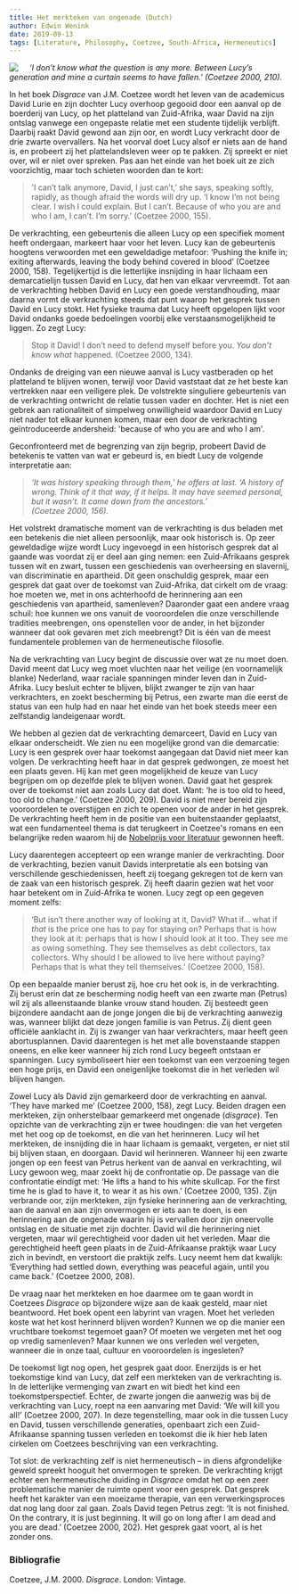```yaml
---
title: Het merkteken van ongenade (Dutch)
author: Edwin Wenink
date: 2019-09-13
tags: [Literature, Philosophy, Coetzee, South-Africa, Hermeneutics]
---
```


<img src="https://www.nobelprize.org/images/coetzee-13685-portrait-mini-2x.jpg" style="max-width:300px;float:left; margin-right:20px;"></img>

*‘I don’t know what the question is any more. Between Lucy’s generation and mine a curtain seems to have fallen.’ (Coetzee 2000, 210).*


In het boek *Disgrace* van J.M. Coetzee
wordt het leven van de academicus David Lurie en zijn dochter Lucy
overhoop gegooid door een aanval op de boerderij van Lucy, op het
platteland van Zuid-Afrika, waar David na zijn ontslag vanwege een ongepaste 
relatie met een studente tijdelijk verblijft. 
Daarbij raakt David gewond aan zijn oor, en wordt Lucy
verkracht door de drie zwarte overvallers. Na het voorval doet Lucy
alsof er niets aan de hand is, en probeert zij het plattelandsleven weer
op te pakken. Zij spreekt er niet over, wil er niet over spreken. Pas
aan het einde van het boek uit ze zich voorzichtig, maar toch schieten
woorden dan te kort: 

> 'I can’t talk anymore, David, I just can’t,’ she
says, speaking softly, rapidly, as though afraid the words will dry up.
‘I know I’m not being clear. I wish I could explain. But I can’t.
Because of who you are and who I am, I can’t. I’m sorry.’ (Coetzee
2000, 155). 

De verkrachting, een gebeurtenis die alleen Lucy op
een specifiek moment heeft ondergaan, markeert haar voor het leven.
Lucy kan de gebeurtenis hoogtens verwoorden met een geweldadige metafoor: 
‘Pushing the knife in; exiting afterwards, leaving the
body behind covered in blood’ (Coetzee 2000, 158). 
Tegelijkertijd is die letterlijke insnijding in haar lichaam 
een demarcatielijn tussen David en Lucy, dat hen van elkaar vervreemdt. 
Tot aan de verkrachting hebben David en Lucy een goede verstandhouding, maar
daarna vormt de verkrachting steeds dat punt waarop het gesprek tussen
David en Lucy stokt. 
Het fysieke trauma dat Lucy heeft opgelopen lijkt voor David ondanks goede bedoelingen
voorbij elke verstaansmogelijkheid te liggen.
Zo zegt Lucy:

> Stop it David! I don’t need to defend
myself before you. *You don’t know what* happened. (Coetzee 2000, 134).

Ondanks de dreiging van een nieuwe aanval is Lucy vastberaden op het platteland te blijven wonen, 
terwijl voor David vaststaat dat ze het beste kan vertrekken naar een veiligere plek. 
De volstrekte singuliere gebeurtenis van de verkrachting ontwricht
de relatie tussen vader en dochter.
Het is niet een gebrek aan rationaliteit of simpelweg onwilligheid 
waardoor David en Lucy niet nader tot elkaar kunnen komen, maar een
door de verkrachting geïntroduceerde andersheid: 'because of who you are and who I am'.

Geconfronteerd met de begrenzing van zijn begrip, probeert David de betekenis te vatten van wat er gebeurd is, 
en biedt Lucy de volgende interpretatie aan: 

> *‘It was history speaking through them,’ he offers at last. ‘A history
 of wrong. Think of it that way, if it helps. It may have seemed
 personal, but it wasn’t. It came down from the ancestors.’\
 (Coetzee 2000, 156).*

Het volstrekt dramatische moment van de verkrachting is dus beladen met een betekenis die niet alleen persoonlijk, maar ook historisch is. 
Op zeer geweldadige wijze wordt Lucy ingevoegd in een historisch gesprek
dat al gaande was voordat zij er deel aan ging nemen: een Zuid-Afrikaans gesprek
tussen wit en zwart, tussen een geschiedenis van overheersing en
slavernij, van discriminatie en apartheid. 
Dit geen onschuldig gesprek, maar een gesprek dat gaat
over de toekomst van Zuid-Afrika, dat cirkelt om de vraag: hoe moeten we,
met in ons achterhoofd de herinnering aan een geschiedenis van
apartheid, samenleven? 
Daaronder gaat een andere vraag schuil: hoe kunnen we ons vanuit de
vooroordelen die onze verschillende tradities meebrengen, ons openstellen voor de ander, in het bijzonder wanneer dat ook gevaren met zich meebrengt?
Dit is één van de meest fundamentele problemen van de hermeneutische filosofie.

Na de verkrachting van Lucy begint de discussie over wat ze nu moet doen. 
David meent dat Lucy weg moet vluchten
naar het veilige (en voornamelijk blanke) Nederland, waar raciale
spanningen minder leven dan in Zuid-Afrika. Lucy besluit echter te
blijven, blijkt zwanger te zijn van haar verkrachters, en zoekt
bescherming bij Petrus, een zwarte man die eerst de status van een hulp
had en naar het einde van het boek steeds meer een zelfstandig
landeigenaar wordt. 

We hebben al gezien dat de verkrachting demarceert,
David en Lucy van elkaar onderscheidt. We zien nu een mogelijke grond
van die demarcatie: Lucy is een gesprek over haar toekomst aangegaan dat
David niet meer kan volgen. De verkrachting heeft haar in dat gesprek
gedwongen, ze moest het een plaats geven. Hij kan met geen mogelijkheid
de keuze van Lucy begrijpen om op dezelfde plek te blijven wonen. David
gaat het gesprek over de toekomst niet aan zoals Lucy dat doet. Want:
‘he is too old to heed, too old to change.’ (Coetzee 2000, 209). 
David is niet meer bereid zijn vooroordelen te overstijgen en zich te openen
voor de ander in het gesprek.
De verkrachting heeft hem in de positie van een buitenstaander geplaatst, 
wat een fundamenteel thema is dat terugkeert in Coetzee's romans en een belangrijke reden waarom hij de [Nobelprijs voor literatuur](https://www.nobelprize.org/prizes/literature/2003/summary/) gewonnen heeft.

Lucy daarentegen accepteert op een wrange manier de verkrachting. 
Door de verkrachting, bezien vanuit Davids interpretatie als een botsing van verschillende geschiedenissen, 
heeft zij toegang gekregen tot de kern van de zaak van een historisch
gesprek. 
Zij heeft daarin gezien wat het voor haar betekent om in Zuid-Afrika te
wonen. Lucy zegt op een gegeven moment zelfs:

> ‘But isn’t there another
way of looking at it, David? What if… what if *that* is the price one
has to pay for staying on? Perhaps that is how they look at it: perhaps
that is how I should look at it too. They see me as owing something.
They see themselves as debt collectors, tax collectors. Why should I be
allowed to live here without paying? Perhaps that is what they tell
themselves.’ (Coetzee 2000, 158). 

Op een bepaalde manier berust zij, hoe cru het ook is, in de verkrachting. 
Zij berust erin dat ze bescherming nodig heeft van een zwarte man (Petrus) wil zij als alleenstaande blanke
vrouw stand houden. Zij besteedt geen bijzondere aandacht aan de jonge
jongen die bij de verkrachting aanwezig was, wanneer blijkt dat deze
jongen familie is van Petrus. Zij dient geen officiële aanklacht in. Zij
is zwanger van haar verkrachters, maar heeft geen abortusplannen. David
daarentegen is het met alle bovenstaande stappen oneens, en elke keer
wanneer hij zich rond Lucy begeeft ontstaan er spanningen. Lucy
symboliseert hier een toekomst van een verzoening tegen een hoge prijs, en David
een oneigenlijke toekomst die in het verleden wil blijven hangen.

Zowel Lucy als David zijn gemarkeerd door de verkrachting en aanval.
‘They have marked me’ (Coetzee 2000, 158), zegt Lucy. Beiden dragen een
merkteken, zijn onherstelbaar gemarkeerd met ongenade (*disgrace*). 
Ten opzichte van de verkrachting zijn er twee houdingen: die van het vergeten met het
oog op de toekomst, en die van het herinneren. Lucy wil het merkteken, de
insnijding die in haar lichaam is gemaakt, vergeten, er niet
stil bij blijven staan, en doorgaan. David wil herinneren. Wanneer hij
een zwarte jongen op een feest van Petrus herkent van de aanval en
verkrachting, wil Lucy gewoon weg, maar zoekt hij de confrontatie op.
De passage van die confrontatie eindigt met: ‘He lifts a hand to his white skullcap. For the
first time he is glad to have it, to wear it as his own.’ (Coetzee 2000,
135). Zijn verbrande oor, zijn merkteken, zijn fysieke herinnering aan
de verkrachting, aan de aanval en aan zijn onvermogen er iets aan te doen,
is een herinnering aan de ongenade waarin hij is vervallen door zijn oneervolle ontslag 
en de situatie met zijn dochter.
David wil die herinnering niet vergeten, maar wil gerechtigheid voor daden uit het verleden. 
Maar die gerechtigheid heeft geen plaats in de Zuid-Afrikaanse praktijk waar Lucy
zich in bevindt, en verstoort die praktijk zelfs. Lucy neemt hem dat kwalijk: ‘Everything had settled down,
everything was peaceful again, until you came back.’ (Coetzee 2000,
208).

De vraag naar het merkteken en hoe daarmee om te gaan wordt in Coetzees *Disgrace*
op bijzondere wijze aan de kaak gesteld, maar niet beantwoord. 
Het boek opent een labyrint van vragen.
Moet het verleden koste wat het kost herinnerd blijven worden? 
Kunnen we op die manier een
vruchtbare toekomst tegemoet gaan? 
Of moeten we vergeten met het oog op vredig samenleven?
Maar kunnen we ons verleden wel vergeten, 
wanneer die in onze taal, cultuur en vooroordelen is ingesleten? 

De toekomst ligt nog open, het gesprek gaat door. 
Enerzijds is er het toekomstige
kind van Lucy, dat zelf een merkteken van de verkrachting is. 
In de letterlijke vermenging van zwart en wit biedt het kind een toekomstperspectief. 
Echter, de zwarte jongen die aanwezig was bij de
verkrachting van Lucy, roept na een aanvaring met David: ‘We will kill
you all!’ (Coetzee 2000, 207). 
In deze tegenstelling, maar ook in die
tussen Lucy en David, tussen verschillende generaties, openbaart zich
een Zuid-Afrikaanse spanning tussen verleden en toekomst die ik hier heb
laten cirkelen om Coetzees beschrijving van een verkrachting. 

Tot slot: de verkrachting zelf is niet hermeneutisch – in diens afgrondelijke geweld spreekt hooguit het onvermogen te
spreken. De verkrachting krijgt echter een hermeneutische duiding in *Disgrace* omdat
het op een zeer problematische manier de ruimte opent voor een gesprek.
Dat gesprek heeft het karakter van een moeizame therapie, van een verwerkingsproces dat nog lang door zal gaan.
Zoals David tegen Petrus zegt: ‘It is not finished. On the contrary, it is
just beginning. It will go on long after I am dead and you are dead.’
(Coetzee 2000, 202). Het gesprek gaat voort, al is het zonder ons.

### Bibliografie

Coetzee, J.M. 2000. *Disgrace*. London: Vintage.
